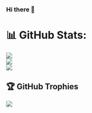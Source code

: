 ### Hi there 👋

<!--
**kamalnathdhekwar/kamalnathdhekwar** is a ✨ _special_ ✨ repository because its `README.md` (this file) appears on your GitHub profile.

Here are some ideas to get you started:

- 🔭 I’m currently working on ...
- 🌱 I’m currently learning ...
- 👯 I’m looking to collaborate on ...
- 🤔 I’m looking for help with ...
- 💬 Ask me about ...
- 📫 How to reach me: ...
- 😄 Pronouns: ...
- ⚡ Fun fact: ...
-->
# 📊 GitHub Stats:
![](https://github-readme-stats.vercel.app/api?username=KunalPusdekar&theme=dark&hide_border=false&include_all_commits=true&count_private=true)<br/>
![](https://github-readme-streak-stats.herokuapp.com/?user=KunalPusdekar&theme=dark&hide_border=false)<br/>
![](https://github-readme-stats.vercel.app/api/top-langs/?username=KunalPusdekar&theme=dark&hide_border=false&include_all_commits=true&count_private=true&layout=compact)


## 🏆 GitHub Trophies
![](https://github-profile-trophy.vercel.app/?username=KunalPusdeakar&theme=discord&no-frame=false&no-bg=false&margin-w=4)
